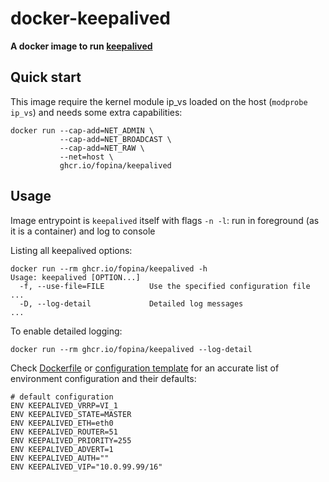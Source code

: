 # docker-keepalived

**A docker image to run [keepalived](http://keepalived.org/)** 

## Quick start

This image require the kernel module ip_vs loaded on the host (`modprobe ip_vs`) and needs some extra capabilities:

```
docker run --cap-add=NET_ADMIN \
           --cap-add=NET_BROADCAST \
           --cap-add=NET_RAW \
           --net=host \
           ghcr.io/fopina/keepalived
```

## Usage

Image entrypoint is `keepalived` itself with flags `-n -l`: run in foreground (as it is a container) and log to console

Listing all keepalived options:

```
docker run --rm ghcr.io/fopina/keepalived -h
Usage: keepalived [OPTION...]
  -f, --use-file=FILE          Use the specified configuration file
...
  -D, --log-detail             Detailed log messages
...
```

To enable detailed logging:

```
docker run --rm ghcr.io/fopina/keepalived --log-detail
```

Check [Dockerfile](Dockerfile) or [configuration template](keepalived.conf.tmpl) for an accurate list of environment configuration and their defaults:

```
# default configuration
ENV KEEPALIVED_VRRP=VI_1
ENV KEEPALIVED_STATE=MASTER
ENV KEEPALIVED_ETH=eth0
ENV KEEPALIVED_ROUTER=51
ENV KEEPALIVED_PRIORITY=255
ENV KEEPALIVED_ADVERT=1
ENV KEEPALIVED_AUTH=""
ENV KEEPALIVED_VIP="10.0.99.99/16"
```


